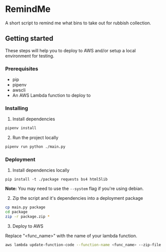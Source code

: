 # RemindMe

A short script to remind me what bins to take out for rubbish collection.

## Getting started

These steps will help you to deploy to AWS and/or setup a local environment for testing.

### Prerequisites

* pip
* pipenv
* awscli
* An AWS Lambda function to deploy to

### Installing

1. Install dependencies

```bash
pipenv install
```

2. Run the project locally

```bash
pipenv run python ./main.py
```

### Deployment

1. Install dependencies locally

```
pip install -t ./package requests bs4 html5lib
```

**Note:** You may need to use the `--system` flag if you're using debian.

2. Zip the script and it's dependencies into a deployment package

```bash
cp main.py package
cd package
zip -r package.zip *
```

3. Deploy to AWS

Replace "<func_name>" with the name of your lambda function.

```bash
aws lambda update-function-code --function-name <func_name> --zip-file fileb://package.zip 
```